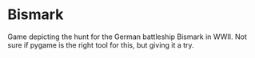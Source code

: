 # Bismark
Game depicting the hunt for the German battleship Bismark in WWII.
Not sure if pygame is the right tool for this, but giving it a try.
